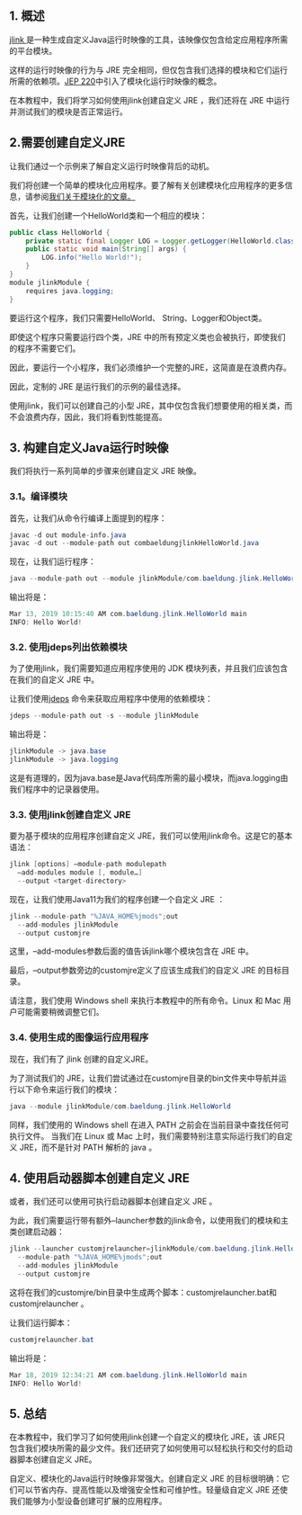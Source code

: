 ## 1. 概述

[jlink ](https://docs.oracle.com/javase/9/tools/jlink.htm#JSWOR-GUID-CECAC52B-CFEE-46CB-8166-F17A8E9280E9)是一种生成自定义Java运行时映像的工具，该映像仅包含给定应用程序所需的平台模块。

这样的运行时映像的行为与 JRE 完全相同，但仅包含我们选择的模块和它们运行所需的依赖项。[JEP 220](https://openjdk.java.net/jeps/220)中引入了模块化运行时映像的概念。

在本教程中，我们将学习如何使用jlink创建自定义 JRE ，我们还将在 JRE 中运行并测试我们的模块是否正常运行。

## 2.需要创建自定义JRE

让我们通过一个示例来了解自定义运行时映像背后的动机。

我们将创建一个简单的模块化应用程序。要了解有关创建模块化应用程序的更多信息，请参阅[我们关于模块化的文章。](https://www.baeldung.com/java-9-modularity)

首先，让我们创建一个HelloWorld类和一个相应的模块：

```java
public class HelloWorld {
    private static final Logger LOG = Logger.getLogger(HelloWorld.class.getName());
    public static void main(String[] args) {
        LOG.info("Hello World!");
    }
}
module jlinkModule {
    requires java.logging;
}
```

要运行这个程序，我们只需要HelloWorld、 String、Logger和Object类。

即使这个程序只需要运行四个类，JRE 中的所有预定义类也会被执行，即使我们的程序不需要它们。

因此，要运行一个小程序，我们必须维护一个完整的JRE，这简直是在浪费内存。

因此，定制的 JRE 是运行我们的示例的最佳选择。

使用jlink，我们可以创建自己的小型 JRE，其中仅包含我们想要使用的相关类，而不会浪费内存，因此，我们将看到性能提高。

## 3. 构建自定义Java运行时映像

我们将执行一系列简单的步骤来创建自定义 JRE 映像。

### 3.1。编译模块

首先，让我们从命令行编译上面提到的程序：

```java
javac -d out module-info.java
javac -d out --module-path out combaeldungjlinkHelloWorld.java
```

现在，让我们运行程序：

```java
java --module-path out --module jlinkModule/com.baeldung.jlink.HelloWorld
```

输出将是：

```java
Mar 13, 2019 10:15:40 AM com.baeldung.jlink.HelloWorld main
INFO: Hello World!
```

### 3.2. 使用jdeps列出依赖模块

为了使用jlink，我们需要知道应用程序使用的 JDK 模块列表，并且我们应该包含在我们的自定义 JRE 中。

让我们使用[jdeps](https://docs.oracle.com/javase/9/tools/jdeps.htm#JSWOR690) 命令来获取应用程序中使用的依赖模块：

```java
jdeps --module-path out -s --module jlinkModule
```

输出将是：

```java
jlinkModule -> java.base
jlinkModule -> java.logging
```

这是有道理的，因为java.base是Java代码库所需的最小模块，而java.logging由我们程序中的记录器使用。

### 3.3. 使用jlink创建自定义 JRE

要为基于模块的应用程序创建自定义 JRE，我们可以使用jlink命令。这是它的基本语法：

```java
jlink [options] –module-path modulepath
  –add-modules module [, module…]
  --output <target-directory>
```

现在，让我们使用Java11为我们的程序创建一个自定义 JRE ：

```java
jlink --module-path "%JAVA_HOME%jmods";out
  --add-modules jlinkModule
  --output customjre
```

这里，–add-modules参数后面的值告诉jlink哪个模块包含在 JRE 中。

最后，–output参数旁边的customjre定义了应该生成我们的自定义 JRE 的目标目录。

请注意，我们使用 Windows shell 来执行本教程中的所有命令。Linux 和 Mac 用户可能需要稍微调整它们。

### 3.4. 使用生成的图像运行应用程序

现在，我们有了 jlink 创建的自定义JRE。

为了测试我们的 JRE，让我们尝试通过在customjre目录的bin文件夹中导航并运行以下命令来运行我们的模块：

```java
java --module jlinkModule/com.baeldung.jlink.HelloWorld
```

同样，我们使用的 Windows shell 在进入 PATH 之前会在当前目录中查找任何可执行文件。 当我们在 Linux 或 Mac 上时，我们需要特别注意实际运行我们的自定义 JRE，而不是针对 PATH 解析的 java 。

## 4. 使用启动器脚本创建自定义 JRE

或者，我们还可以使用可执行启动器脚本创建自定义 JRE 。

为此，我们需要运行带有额外–launcher参数的jlink命令，以使用我们的模块和主类创建启动器：

```java
jlink --launcher customjrelauncher=jlinkModule/com.baeldung.jlink.HelloWorld
  --module-path "%JAVA_HOME%jmods";out
  --add-modules jlinkModule
  --output customjre
```

这将在我们的customjre/bin目录中生成两个脚本：customjrelauncher.bat和customjrelauncher 。

让我们运行脚本：

```java
customjrelauncher.bat
```

输出将是：

```java
Mar 18, 2019 12:34:21 AM com.baeldung.jlink.HelloWorld main
INFO: Hello World!
```

## 5. 总结

在本教程中，我们学习了如何使用jlink创建一个自定义的模块化 JRE，该 JRE只包含我们模块所需的最少文件。我们还研究了如何使用可以轻松执行和交付的启动器脚本创建自定义 JRE。

自定义、模块化的Java运行时映像非常强大。创建自定义 JRE 的目标很明确：它们可以节省内存、提高性能以及增强安全性和可维护性。轻量级自定义 JRE 还使我们能够为小型设备创建可扩展的应用程序。